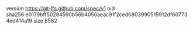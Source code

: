 version https://git-lfs.github.com/spec/v1
oid sha256:e0179bff50284590b56b4050aeac91f2ced6803990515912df607734ed414a19
size 8582
